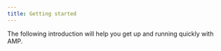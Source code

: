```yaml
---
title: Getting started
---
```


The following introduction will help you get up and running quickly with AMP.

